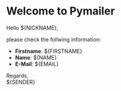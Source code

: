 # Welcome to Pymailer

Hello ${NICKNAME},

please check the follwing information:

 * **Firstname**: ${FIRSTNAME}
 * **Name**: ${NAME}
 * **E-Mail**: ${EMAIL}

Regards,  
${SENDER}
